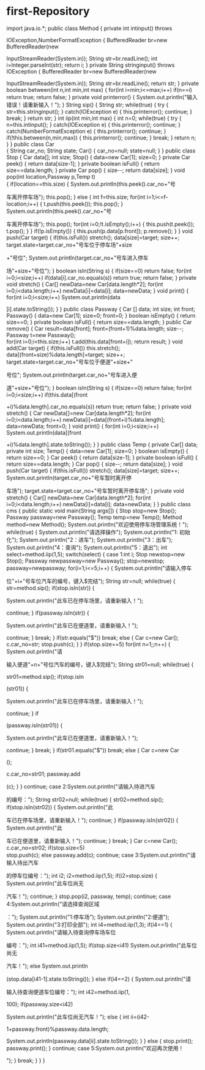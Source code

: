 first-Repository
================

import java.io.*;
public class Method
{
	private int intinput() throws 

IOException,NumberFormatException
	{
		BufferedReader br=new BufferedReader(new 

InputStreamReader(System.in));
		String str=br.readLine();
		int i=Integer.parseInt(str);
		return i;
	}
	private String stringinput() throws IOException
	{
		BufferedReader br=new BufferedReader(new 

InputStreamReader(System.in));
		String str=br.readLine();
		return str;
	}
	private boolean between(int n,int min,int max)
	{
		for(int i=min;i<=max;i++)
			if(n==i)
				return true;
		return false;
	}
	private void printerror()
	{
		System.out.println("输入错误！请重新输入！");
	}
	String sip()
	{
		String str;
		while(true)
		{
			try
			{
				str=this.stringinput();
			}
			catch(IOException e)
			{
				this.printerror();
				continue;
			}
			break;
		}
		return str;
	}
	int iip(int min,int max)
	{
		int n=0;
		while(true)
		{
			try
			{
				n=this.intinput();
			}
			catch(IOException e)
	    	{
	    		this.printerror();
	    		continue;
	    	}
	    	catch(NumberFormatException e)
	    	{
	    		this.printerror();
	    		continue;
	    	}
	    	if(!this.between(n,min,max))
	    	{
	    		this.printerror();
	    		continue;
	    	}
	    	break;
		}
		return n;
	}
}
public class Car     
{
	String car_no;
	String state;
	Car()
	{
		car_no=null;
		state=null;
	}
}
public class Stop 
{
	Car data[];
	int size;
	Stop()
	{
		data=new Car[1];
		size=0;
	}
	private Car peek()
	{
		return data[size-1];
	}
	private boolean isFull()
	{
		return size==data.length;
	}
	private Car pop()
	{
		size--;
		return data[size];
	}
	void pop(int location,Passway p,Temp t)  
	{
		if(location==this.size)
		{
			System.out.println(this.peek().car_no+"号

车离开停车场");
			this.pop();
		}
		else
		{
			int f=this.size;
			for(int i=1;i<=f-location;i++)
			{
				t.push(this.peek());
				this.pop();
			}
			System.out.println(this.peek().car_no+"号

车离开停车场");
			this.pop();
			for(int i=0;!t.isEmpty();i++)
			{
				this.push(t.peek());
				t.pop();
			}
		}
		if(!p.isEmpty()) 
		{
			this.push(p.data[p.front]);
			p.remove();
		}
	}
	void push(Car target)
	{
		if(this.isFull())
			stretch();
		data[size]=target;
		size++;
		target.state=target.car_no+"号车位于停车场"+size

+"号位";
		System.out.println(target.car_no+"号车进入停车

场"+size+"号位");
	}
	boolean isIn(String s)
	{
		if(size==0)
			return false;
		for(int i=0;i<size;i++)
			if(data[i].car_no.equals(s))
				return true;
		return false;
	}
	private void stretch()
	{
		Car[] newData=new Car[data.length*2];
		for(int i=0;i<data.length;i++)
			newData[i]=data[i];
		data=newData;
	}
	void print()
	{
		for(int i=0;i<size;i++)
			System.out.println(data

[i].state.toString());
	}
}
public class Passway 
{
	Car [] data;
	int size;
	int front;
	Passway()
	{
		data=new Car[1];
		size=0;
		front=0;
	}
	boolean isEmpty()
	{
		return size==0;
	}
	private boolean isFull()
	{
		return size==data.length;
	}
	public Car remove()
	{
		Car result=data[front];
		front=(front+1)%data.length;
		size--;
		Passway t=new Passway();  
		for(int i=0;i<this.size;i++)
			t.add(this.data[front+i]);
		return result;
	}
	void add(Car target)
	{
		if(this.isFull())
			this.stretch();
		data[(front+size)%data.length]=target;
		size++;
		target.state=target.car_no+"号车位于便道"+size+"

号位";
		System.out.println(target.car_no+"号车进入便

道"+size+"号位");
	}
	boolean isIn(String s) 
	{
		if(size==0)
			return false;
		for(int i=0;i<size;i++)
			if(this.data[(front

+i)%data.length].car_no.equals(s))
				return true;
		return false;
	}
	private void stretch()
	{
		Car newData[]=new Car[data.length*2];
		for(int i=0;i<data.length;i++)
			newData[i]=data[(front+i)%data.length];
		data=newData;
		front=0;
	}
	void print()
	{
		for(int i=0;i<size;i++)
			System.out.println(data[(front

+i)%data.length].state.toString());
	}
}
public class Temp 
{
	private Car[] data;
	private int size;
	Temp()
	{
		data=new Car[1];
		size=0;
	}
	boolean isEmpty()
	{
		return size==0;
	}
	Car peek()
	{
		return data[size-1];
	}
	private boolean isFull()
	{
		return size==data.length;
	}
	Car pop()
	{
		size--;
		return data[size];
	}
	void push(Car target)
	{
		if(this.isFull())
			stretch();
		data[size]=target;
		size++;
		System.out.println(target.car_no+"号车暂时离开停

车场");
		target.state=target.car_no+"号车暂时离开停车场";
	}
	private void stretch()
	{
		Car[] newData=new Car[data.length*2];
		for(int i=0;i<data.length;i++)
			newData[i]=data[i];
		data=newData;
	}
}
public class cms
{
	public static void main(String args[])
	{
		Stop stop=new Stop();
		Passway passway=new Passway();
		Temp temp=new Temp();
		Method method=new Method();
		System.out.println("欢迎使用停车场管理系统！");
		while(true)
		{
			System.out.println("请选择操作");
			System.out.println("1: 初始化");
			System.out.println("2：进车");
			System.out.println("3：出车");
			System.out.println("4：查询");
			System.out.println("5：退出");
			int select=method.iip(1,5);
			switch(select)
			{
			case 1:int i;
			       Stop newstop=new Stop();
			       Passway newpassway=new Passway();
			       stop=newstop;
			       passway=newpassway;
			       for(i=1;i<=5;i++)
			       {
			    	   System.out.println("请输入停车

位"+i+"号车位汽车的编号，键入$完结");
			    	   String str=null;
			    	   while(true)
			    	   {
			    		   str=method.sip();
			    		   if(stop.isIn(str))
			    		   {
			    			   

System.out.println("此车已在停车场里，请重新输入！");
				  		 	   

continue;
			    		   }
			    		   if(passway.isIn(str))
			    		   {
			    			   

System.out.println("此车已在便道里，请重新输入！");
				  	 		   

continue;
				  		   }
			  			   break;
			    	   }
			    	   if(str.equals("$"))
			    		   break;
			    	   else
			    	   {
			    		   Car c=new Car();
			    		   c.car_no=str;
			    		   stop.push(c);
			    	   }
			       }
			       if(stop.size==5)
			    	   for(int n=1;;n++)
		    		   {
		    			   System.out.println("请

输入便道"+n+"号位汽车的编号，键入$完结");
		    			   String str01=null;
		    			   while(true)
				    	   {
				    		   

str01=method.sip();
				    		   if(stop.isIn

(str01))
				    		   {
				    			   

System.out.println("此车已在停车场里，请重新输入！");
					  		 	  

 continue;
				    		   }
				    		   if

(passway.isIn(str01))
				    		   {
				    			   

System.out.println("此车已在便道里，请重新输入！");
					  	 		  

 continue;
					  		   }
				  			   break;
				    	   }
		    			   if(str01.equals("$"))
		    				   break;
		    			   else
		    			   {
		    				   Car c=new Car

(); 
		    				   

c.car_no=str01;
		    				   passway.add

(c);
		    			   }
		    		   }
			       continue;
			case 2:System.out.println("请输入待进汽车

的编号：");
			       String str02=null;
			       while(true)
		    	   {
		    		   str02=method.sip();
		    		   if(stop.isIn(str02))
		    		   {
		    			   System.out.println("此

车已在停车场里，请重新输入！");
			  		 	   continue;
		    		   }
		    		   if(passway.isIn(str02))
		    		   {
		    			   System.out.println("此

车已在便道里，请重新输入！");
			  	 		   continue;
			  		   }
		  			   break;
		    	   }
			       Car c=new Car();
			       c.car_no=str02;
			       if(stop.size<5)  
			    	   stop.push(c);
			       else 
			    	   passway.add(c);
			       continue;
			case 3:System.out.println("请输入待出汽车

的停车位编号：");
			       int i2;
			       i2=method.iip(1,5);
		    	   if(i2>stop.size)
		    	   {
		    		   System.out.println("此车位尚无

汽车！");
		    		   continue;
		    	   }
			       stop.pop(i2, passway, temp);
			       continue;
			case 4:System.out.println("请选择查询区域

：");
			       System.out.println("1:停车场");
			       System.out.println("2:便道");
			       System.out.println("3:打印全部");
			       int i4=method.iip(1,3);
			       if(i4==1)
	    		   {
                       System.out.println("请输入待查询停车场车位

编号：");
	    			   int i41=method.iip(1,5);
	    			   if(stop.size<i41)
		    	    	   System.out.println("此车位尚无

汽车！");
		    	       else
		    		       System.out.println

(stop.data[i41-1].state.toString());
	    		   }
	    		   else
	    			   if(i4==2)
	    			   {
		    			   System.out.println("请

输入待查询便道车位编号：");
		    			   int i42=method.iip(1, 

100);
		    			   if(passway.size<i42)
			    			   

System.out.println("此车位尚无汽车！");
			    		   else
			    		   {
			    			   int ii=(i42-

1+passway.front)%passway.data.length;
			    			   

System.out.println(passway.data[ii].state.toString());
			    		   }
		    	       }
	    			   else
	    			   {
	    				   stop.print();
	    				   passway.print();
	    			   }
				   continue;
			case 5:System.out.println("欢迎再次使用！

");
			}
			break;
		}
    }
}
